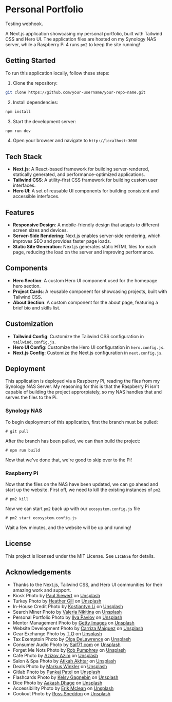 # Personal Portfolio

Testing webhook.

A Next.js application showcasing my personal portfolio, built with Tailwind CSS and Hero UI. The application files are hosted on my Synology NAS server, while a Raspberry Pi 4 runs `pm2` to keep the site running!

## Getting Started

To run this application locally, follow these steps:

1. Clone the repository:

```bash
git clone https://github.com/your-username/your-repo-name.git
```

2. Install dependencies:

```bash
npm install
```

3. Start the development server:

```bash
npm run dev
```

4. Open your browser and navigate to `http://localhost:3000`

## Tech Stack

- **Next.js**: A React-based framework for building server-rendered, statically generated, and performance-optimized applications.
- **Tailwind CSS**: A utility-first CSS framework for building custom user interfaces.
- **Hero UI**: A set of reusable UI components for building consistent and accessible interfaces.

## Features

- **Responsive Design**: A mobile-friendly design that adapts to different screen sizes and devices.
- **Server-Side Rendering**: Next.js enables server-side rendering, which improves SEO and provides faster page loads.
- **Static Site Generation**: Next.js generates static HTML files for each page, reducing the load on the server and improving performance.

## Components

- **Hero Section**: A custom Hero UI component used for the homepage hero section.
- **Project Cards**: A reusable component for showcasing projects, built with Tailwind CSS.
- **About Section**: A custom component for the about page, featuring a brief bio and skills list.

## Customization

- **Tailwind Config**: Customize the Tailwind CSS configuration in `tailwind.config.js`.
- **Hero UI Config**: Customize the Hero UI configuration in `hero.config.js`.
- **Next.js Config**: Customize the Next.js configuration in `next.config.js`.

## Deployment

This application is deployed via a Raspberry Pi, reading the files from my Synology NAS Server. My reasoning for this is that the Raspberry Pi isn't capable of building the project approrpiately, so my NAS handles that and serves the files to the Pi.

### Synology NAS

To begin deployment of this application, first the branch must be pulled:

```
# git pull
```

After the branch has been pulled, we can than build the project:

```
# npm run build
```

Now that we've done that, we're good to skip over to the Pi!

### Raspberry Pi

Now that the files on the NAS have been updated, we can go ahead and start up the website. First off, we need to kill the existing instances of `pm2`.

```
# pm2 kill
```

Now we can start `pm2` back up with our `ecosystem.config.js` file

```
# pm2 start ecosystem.config.js
```

Wait a few minutes, and the website will be up and running!

## License

This project is licensed under the MIT License. See `LICENSE` for details.

## Acknowledgements

- Thanks to the Next.js, Tailwind CSS, and Hero UI communities for their amazing work and support.
- Kiosk Photo by <a href="https://unsplash.com/@paul_siewert?utm_content=creditCopyText&utm_medium=referral&utm_source=unsplash">Paul Siewert</a> on <a href="https://unsplash.com/photos/a-display-case-filled-with-lots-of-drinks-QjFfLfa9qWA?utm_content=creditCopyText&utm_medium=referral&utm_source=unsplash">Unsplash</a>
- Turkey Photo by <a href="https://unsplash.com/@heathergill">Heather Gill</a> on <a href="https://unsplash.com/photos/a-group-of-chickens-in-a-fenced-in-area-o9vQS5XXaAM?utm_content=creditShareLink&utm_medium=referral&utm_source=unsplash">Unsplash</a>
- In-House Credit Photo by <a href="https://unsplash.com/@leekos">Kostiantyn Li</a> on <a href="https://unsplash.com/photos/a-house-made-out-of-money-on-a-white-background-1sCXwVoqKAw">Unsplash</a>
- Search Miner Photo by <a href="https://unsplash.com/@rlldied">Valeria Nikitina</a> on <a href="https://unsplash.com/photos/a-close-up-of-a-button-on-a-wall-n99YXHGyQj8">Unsplash</a>
- Personal Portfolio Photo by <a href="https://unsplash.com/@ilyapavlov">Ilya Pavlov</a> on <a href="https://unsplash.com/photos/monitor-showing-java-programming-OqtafYT5kTw">Unsplash</a>
- Mentor Management Photo by <a href="https://unsplash.com/@gettyimages">Getty Images</a> on <a href="https://unsplash.com/photos/group-of-people-analysis-business-accounting-working-with-individual-income-tax-return-accounting-concept-discussion-meeting-concept-iquyJ5GbsEg">Unsplash</a>
- Website Development Photo by <a href="https://unsplash.com/@carzmaiquez">Carriza Maiquez</a> on <a href="https://unsplash.com/photos/a-laptop-computer-sitting-on-top-of-a-wooden-table-IiHHmOcnnSA">Unsplash</a>
- Gear Exchange Photo by <a href="https://unsplash.com/@fiveinthemorning?utm_content=creditCopyText&utm_medium=referral&utm_source=unsplash">T O</a> on <a href="https://unsplash.com/photos/a-group-of-guitars-on-display-cuBfRZ5TA50?utm_content=creditCopyText&utm_medium=referral&utm_source=unsplash">Unsplash</a>
- Tax Exemptoin Photo by <a href="https://unsplash.com/@walkingondream?utm_content=creditCopyText&utm_medium=referral&utm_source=unsplash">Olga DeLawrence</a> on <a href="https://unsplash.com/photos/black-and-silver-pen-on-white-paper-5616whx5NdQ?utm_content=creditCopyText&utm_medium=referral&utm_source=unsplash">Unsplash</a>
- Consumer Audio Photo by <a href="https://unsplash.com/@saif71?utm_content=creditCopyText&utm_medium=referral&utm_source=unsplash">Saif71.com</a> on <a href="https://unsplash.com/photos/white-round-ornament-on-black-and-brown-surface-zaykvAcGRks?utm_content=creditCopyText&utm_medium=referral&utm_source=unsplash">Unsplash</a>
- Forget Me Nots Photo by <a href="https://unsplash.com/@robpumphrey?utm_content=creditCopyText&utm_medium=referral&utm_source=unsplash">Rob Pumphrey</a> on <a href="https://unsplash.com/photos/white-and-blue-flowers-with-green-leaves-QHWFAlp3idg?utm_content=creditCopyText&utm_medium=referral&utm_source=unsplash">Unsplash</a>
- Cafe Photo by <a href="https://unsplash.com/@abdslll?utm_content=creditCopyText&utm_medium=referral&utm_source=unsplash">Azizov Azim</a> on <a href="https://unsplash.com/photos/a-coffee-shop-with-a-neon-sign-above-it-kE7ZrYzmgNk?utm_content=creditCopyText&utm_medium=referral&utm_source=unsplash">Unsplash</a>
- Salon & Spa Photo by <a href="https://unsplash.com/@atikahakhtar?utm_content=creditCopyText&utm_medium=referral&utm_source=unsplash">Atikah Akhtar</a> on <a href="https://unsplash.com/photos/black-office-rolling-chair-beside-white-wooden-desk-hOk9aETAS7Y?utm_content=creditCopyText&utm_medium=referral&utm_source=unsplash">Unsplash</a>
- Deals Photo by <a href="https://unsplash.com/@markuswinkler?utm_content=creditCopyText&utm_medium=referral&utm_source=unsplash">Markus Winkler</a> on <a href="https://unsplash.com/photos/a-close-up-of-a-scrabble-type-word-on-a-table-wczwcPl1gEo?utm_content=creditCopyText&utm_medium=referral&utm_source=unsplash">Unsplash</a>
- Gitlab Photo by <a href="https://unsplash.com/@pankajpatel?utm_content=creditCopyText&utm_medium=referral&utm_source=unsplash">Pankaj Patel</a> on <a href="https://unsplash.com/photos/gitlab-application-screengrab-ZV_64LdGoao?utm_content=creditCopyText&utm_medium=referral&utm_source=unsplash">Unsplash</a>
- Flashcards Photo by <a href="https://unsplash.com/@kelsymichael?utm_content=creditCopyText&utm_medium=referral&utm_source=unsplash">Kelsy Gagnebin</a> on <a href="https://unsplash.com/photos/a-pair-of-glasses-8uMlIEJe6cU?utm_content=creditCopyText&utm_medium=referral&utm_source=unsplash">Unsplash</a>
- Dice Photo by <a href="https://unsplash.com/@aakashdhage?utm_content=creditCopyText&utm_medium=referral&utm_source=unsplash">Aakash Dhage</a> on <a href="https://unsplash.com/photos/a-close-up-of-a-dice-l5IfKMJVTFs?utm_content=creditCopyText&utm_medium=referral&utm_source=unsplash">Unsplash</a>
- Accessibility Photo by <a href="https://unsplash.com/@introspectivedsgn?utm_content=creditCopyText&utm_medium=referral&utm_source=unsplash">Erik Mclean</a> on <a href="https://unsplash.com/photos/accessible-signage-LJVieYcw56g?utm_content=creditCopyText&utm_medium=referral&utm_source=unsplash">Unsplash</a>
- Cookout Photo by <a href="https://unsplash.com/@rosssneddon?utm_content=creditCopyText&utm_medium=referral&utm_source=unsplash">Ross Sneddon</a> on <a href="https://unsplash.com/photos/a-person-is-cooking-food-on-a-grill-vZL0umR59gk?utm_content=creditCopyText&utm_medium=referral&utm_source=unsplash">Unsplash</a>
